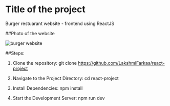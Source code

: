 # Title of the project
Burger restuarant website - frontend using ReactJS

##Photo of the website

![burger website](https://github.com/LakshmiFarkas/react-project/assets/133769026/f0ec1407-bc4d-4762-a400-a52d59654dcd)

##Steps:
1. Clone the repository:
   git clone https://github.com/LakshmiFarkas/react-project
   
3. Navigate to the Project Directory:
   cd react-project
   
5. Install Dependencies:
   npm install
   
7. Start the Development Server:
   npm run dev
